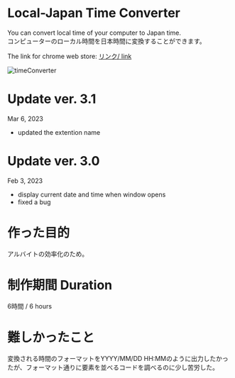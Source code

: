 # Local-Japan Time Converter

You can convert local time of your computer to Japan time.<br/>
コンピューターのローカル時間を日本時間に変換することができます。<br />

The link for chrome web store:
<a href="https://chrome.google.com/webstore/detail/time-converter/mebdmlncdecclclihlgknnolinodnjep?hl=en">リンク/ link</a>

![timeConverter](https://user-images.githubusercontent.com/105990444/188405771-864eb11c-e8e8-4510-9e24-4312feddc445.gif)

# Update ver. 3.1
Mar 6, 2023
- updated the extention name

# Update ver. 3.0
Feb 3, 2023
- display current date and time when window opens
- fixed a bug

# 作った目的
アルバイトの効率化のため。

# 制作期間 Duration
6時間 / 6 hours

# 難しかったこと
変換される時間のフォーマットをYYYY/MM/DD HH:MMのように出力したかったが、フォーマット通りに要素を並べるコードを調べるのに少し苦労した。

